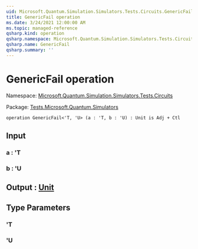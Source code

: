 ```yaml
---
uid: Microsoft.Quantum.Simulation.Simulators.Tests.Circuits.GenericFail
title: GenericFail operation
ms.date: 3/24/2021 12:00:00 AM
ms.topic: managed-reference
qsharp.kind: operation
qsharp.namespace: Microsoft.Quantum.Simulation.Simulators.Tests.Circuits
qsharp.name: GenericFail
qsharp.summary: ''
---
```


# GenericFail operation

Namespace: [Microsoft.Quantum.Simulation.Simulators.Tests.Circuits](xref:Microsoft.Quantum.Simulation.Simulators.Tests.Circuits)

Package: [Tests.Microsoft.Quantum.Simulators](https://nuget.org/packages/Tests.Microsoft.Quantum.Simulators)




```qsharp
operation GenericFail<'T, 'U> (a : 'T, b : 'U) : Unit is Adj + Ctl
```


## Input

### a : 'T




### b : 'U





## Output : [Unit](xref:microsoft.quantum.lang-ref.unit)



## Type Parameters

### 'T


### 'U

